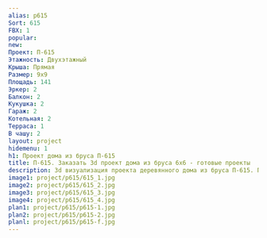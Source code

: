 ```yaml
---
alias: p615
Sort: 615
FBX: 1
popular: 
new: 
Проект: П-615
Этажность: Двухэтажный
Крыша: Прямая
Размер: 9х9
Площадь: 141
Эркер: 2
Балкон: 2
Кукушка: 2
Гараж: 2
Котельная: 2
Терраса: 1
В чашу: 2
layout: project
hidemenu: 1
h1: Проект дома из бруса П-615
title: П-615. Заказать 3d проект дома из бруса 6х6 - готовые проекты
description: 3d визуализация проекта деревянного дома из бруса П-615. Площадь 52 м2, размер 6х6. Вы можете внести любые изменения в проект.
image1: project/p615/615_1.jpg
image2: project/p615/615_2.jpg
image3: project/p615/615_3.jpg
image4: project/p615/615_4.jpg
plan1: project/p615/p615-1.jpg
plan2: project/p615/p615-2.jpg
planl: project/p615/p615-f.jpg
---
```

